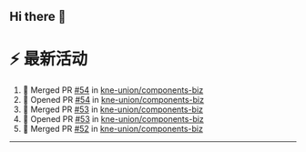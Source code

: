 ## Hi there 👋

<!--

**Here are some ideas to get you started:**

🙋‍♀️ A short introduction - what is your organization all about?
🌈 Contribution guidelines - how can the community get involved?
👩‍💻 Useful resources - where can the community find your docs? Is there anything else the community should know?
🍿 Fun facts - what does your team eat for breakfast?
🧙 Remember, you can do mighty things with the power of [Markdown](https://docs.github.com/github/writing-on-github/getting-started-with-writing-and-formatting-on-github/basic-writing-and-formatting-syntax)
-->


# ⚡ 最新活动

<!--START_SECTION:activity-->
1. 🎉 Merged PR [#54](https://github.com/kne-union/components-biz/pull/54) in [kne-union/components-biz](https://github.com/kne-union/components-biz)
2. 💪 Opened PR [#54](https://github.com/kne-union/components-biz/pull/54) in [kne-union/components-biz](https://github.com/kne-union/components-biz)
3. 🎉 Merged PR [#53](https://github.com/kne-union/components-biz/pull/53) in [kne-union/components-biz](https://github.com/kne-union/components-biz)
4. 💪 Opened PR [#53](https://github.com/kne-union/components-biz/pull/53) in [kne-union/components-biz](https://github.com/kne-union/components-biz)
5. 🎉 Merged PR [#52](https://github.com/kne-union/components-biz/pull/52) in [kne-union/components-biz](https://github.com/kne-union/components-biz)
<!--END_SECTION:activity-->

---
